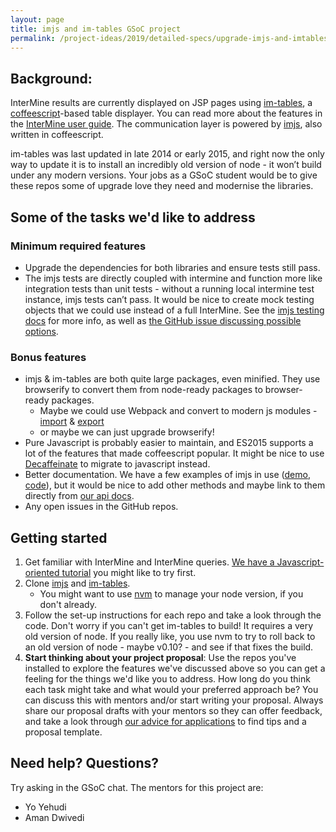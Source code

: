 ```yaml
---
layout: page
title: imjs and im-tables GSoC project
permalink: /project-ideas/2019/detailed-specs/upgrade-imjs-and-imtables
---
```


## Background:

InterMine results are currently displayed on JSP pages using [im-tables](https://github.com/intermine/im-tables), a [coffeescript](https://coffeescript.org/)-based table displayer. You can read more about the features in the [InterMine user guide](https://flymine.readthedocs.io/en/latest/results-tables/Documentationresultstables.html#results-tables). The communication layer is powered by [imjs](https://github.com/intermine/imjs), also written in coffeescript. 

im-tables was last updated in late 2014 or early 2015, and right now the only way to update it is to install an incredibly old version of node - it won’t build under any modern versions. Your jobs as a GSoC student would be to give these repos some of upgrade love they need and modernise the libraries. 

## Some of the tasks we'd like to address

### Minimum required features

- Upgrade the dependencies for both libraries and ensure tests still pass. 
- The imjs tests are directly coupled with intermine and function more like integration tests than unit tests - without a running local intermine test instance, imjs tests can’t pass. It would be nice to create mock testing objects that we could use instead of a full InterMine. See the [imjs testing docs](https://travis-ci.org/) for more info, as well as [the GitHub issue discussing possible options](https://github.com/intermine/imjs/issues/9).

### Bonus features

- imjs & im-tables are both quite large packages, even minified. They use browserify to convert them from node-ready packages to browser-ready packages. 
    - Maybe we could use Webpack and convert to modern js modules - [import](https://developer.mozilla.org/en-US/docs/web/javascript/reference/statements/import) & [export](https://developer.mozilla.org/en-US/docs/web/javascript/reference/statements/export)
    - or maybe we can just upgrade browserify! 
- Pure Javascript is probably easier to maintain, and ES2015 supports a lot of the features that made coffeescript popular. It might be nice to use [Decaffeinate](https://github.com/decaffeinate/decaffeinate) to migrate to javascript instead. 
- Better documentation. We have a few examples of imjs in use ([demo](http://intermine.org/imjs/examples/), [code](https://github.com/intermine/imjs/tree/dev/docs/examples)), but it would be nice to add other methods and maybe link to them directly from [our api docs](http://intermine.org/imjs/).
- Any open issues in the GitHub repos. 

## Getting started

1. Get familiar with InterMine and InterMine queries. [We have a Javascript-oriented tutorial](https://hackmd.io/QvITbTCSQkKWYjE2i_Xj_w#) you might like to try first. 
2. Clone [imjs](https://github.com/intermine/imjs) and [im-tables](https://github.com/intermine/im-tables). 
    -  You might want to use [nvm](https://github.com/creationix/nvm) to manage your node version, if you don't already. 
3. Follow the set-up instructions for each repo and take a look through the code. Don't worry if you can't get im-tables to build! It requires a very old version of node. If you really like, you use nvm to try to roll back to an old version of node - maybe v0.10? - and see if that fixes the build. 
4. **Start thinking about your project proposal**: Use the repos you've installed to explore the features we've discussed above so you can get a feeling for the things we'd like you to address. How long do you think each task might take and what would your preferred approach be? You can discuss this with mentors and/or start writing your proposal. Always share our proposal drafts with your mentors so they can offer feedback, and take a look through [our advice for applications](http://intermine.org/gsoc/guidance/students-applying/) to find tips and a proposal template. 

## Need help? Questions? 

Try asking in the GSoC chat. The mentors for this project are:

-  Yo Yehudi
-  Aman Dwivedi
